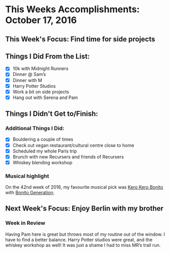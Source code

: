 # This Weeks Accomplishments: October 17, 2016

## This Week's Focus: Find time for side projects

## Things I Did From the List:
- [x] 10k with Midnight Runners
- [x] Dinner @ Sam’s
- [x] Dinner with M
- [x] Harry Potter Studios
- [x] Work a bit on side projects
- [x] Hang out with Serena and Pam

## Things I Didn't Get to/Finish:

### Additional Things I Did:
- [x] Bouldering a couple of times
- [x] Check out vegan restaurant/cultural centre close to home
- [x] Scheduled my whole Paris trip
- [x] Brunch with new Recursers and friends of Recursers
- [x] Whiskey blending workshop

### Musical highlight
On the 42nd week of 2016, my favourite musical pick was [Kero Kero Bonito](https://www.facebook.com/kerokerobonito) with [Bonito Generation](https://open.spotify.com/album/0dAMC0nNikIjhD8LeRZfhH).

## Next Week's Focus: Enjoy Berlin with my brother

### Week in Review
Having Pam here is great but throws most of my routine out of the window. I have to find a better balance.
Harry Potter studios were great, and the whiskey workshop as well! It was just a shame I had to miss MR’s trail run.
